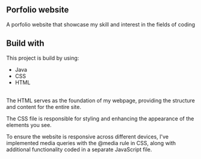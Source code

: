 ## Porfolio website

A porfolio website that showcase my skill and interest in the fields of coding

<h2>Build with</h2>
This project is build by using: 
<ul>
  <li>
    Java
  </li>
  <li>
    CSS
  </li>
  <li>
    HTML
  </li>
</ul>

<br>
The HTML serves as the foundation of my webpage, providing the structure and content for the entire site.<br>

The CSS file is responsible for styling and enhancing the appearance of the elements you see.<br>

To ensure the website is responsive across different devices, I've implemented media queries with the @media rule in CSS, along with additional functionality coded in a separate JavaScript file.
